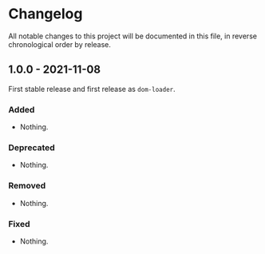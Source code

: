 # Changelog

All notable changes to this project will be documented in this file, in reverse chronological order by release.

## 1.0.0 - 2021-11-08

First stable release and first release as `dom-loader`.

### Added

- Nothing.

### Deprecated

- Nothing.

### Removed

- Nothing.

### Fixed

- Nothing.
